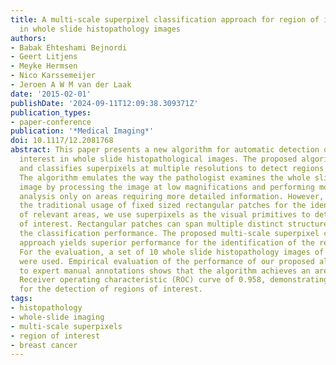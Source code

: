 ```yaml
---
title: A multi-scale superpixel classification approach for region of interest detection
  in whole slide histopathology images
authors:
- Babak Ehteshami Bejnordi
- Geert Litjens
- Meyke Hermsen
- Nico Karssemeijer
- Jeroen A W M van der Laak
date: '2015-02-01'
publishDate: '2024-09-11T12:09:38.309371Z'
publication_types:
- paper-conference
publication: '*Medical Imaging*'
doi: 10.1117/12.2081768
abstract: This paper presents a new algorithm for automatic detection of regions of
  interest in whole slide histopathological images. The proposed algorithm generates
  and classifies superpixels at multiple resolutions to detect regions of interest.
  The algorithm emulates the way the pathologist examines the whole slide histopathology
  image by processing the image at low magnifications and performing more sophisticated
  analysis only on areas requiring more detailed information. However, instead of
  the traditional usage of fixed sized rectangular patches for the identification
  of relevant areas, we use superpixels as the visual primitives to detect regions
  of interest. Rectangular patches can span multiple distinct structures, thus degrade
  the classification performance. The proposed multi-scale superpixel classification
  approach yields superior performance for the identification of the regions of interest.
  For the evaluation, a set of 10 whole slide histopathology images of breast tissue
  were used. Empirical evaluation of the performance of our proposed algorithm relative
  to expert manual annotations shows that the algorithm achieves an area under the
  Receiver operating characteristic (ROC) curve of 0.958, demonstrating its efficacy
  for the detection of regions of interest.
tags:
- histopathology
- whole-slide imaging
- multi-scale superpixels
- region of interest
- breast cancer
---
```


